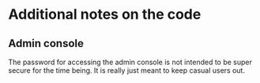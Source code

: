 # Additional notes on the code


## Admin console

The password for accessing the admin console is not intended to be super secure for the time being. It is really just meant to keep casual users out.